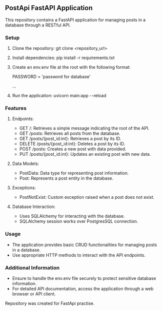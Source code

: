 ## PostApi FastAPI Application

This repository contains a FastAPI application for managing posts in a database through a RESTful API.

### Setup

1. Clone the repository:
      git clone <repository_url>
   

2. Install dependencies:
      pip install -r requirements.txt
   

3. Create an env.env file at the root with the following format:
   
   PASSWORD = 'password for database'

   ...
   

5. Run the application:
      uvicorn main:app --reload
   

### Features

1. Endpoints:
   - GET /: Retrieves a simple message indicating the root of the API.
   - GET /posts: Retrieves all posts from the database.
   - GET /posts/{post_id:int}: Retrieves a post by its ID.
   - DELETE /posts/{post_id:int}: Deletes a post by its ID.
   - POST /posts: Creates a new post with data provided.
   - PUT /posts/{post_id:int}: Updates an existing post with new data.

2. Data Models:
   - PostData: Data type for representing post information.
   - Post: Represents a post entity in the database.

3. Exceptions:
   - PostNotExist: Custom exception raised when a post does not exist.

4. Database Interaction:
   - Uses SQLAlchemy for interacting with the database.
   - SQLAlchemy session works over PostgresSQL connection.

### Usage

- The application provides basic CRUD functionalities for managing posts in a database.
- Use appropriate HTTP methods to interact with the API endpoints.

### Additional Information

- Ensure to handle the env.env file securely to protect sensitive database information.
- For detailed API documentation, access the application through a web browser or API client.

Repository was created for FastApi practise.
